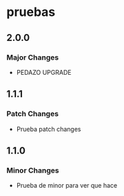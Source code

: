 # pruebas

## 2.0.0

### Major Changes

- PEDAZO UPGRADE

## 1.1.1

### Patch Changes

- Prueba patch changes

## 1.1.0

### Minor Changes

- Prueba de minor para ver que hace
